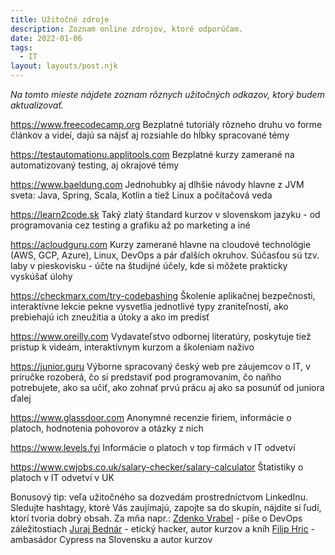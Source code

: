 ```yaml
---
title: Užitočné zdroje
description: Zoznam online zdrojov, ktoré odporúčam.
date: 2022-01-06
tags:
  - IT
layout: layouts/post.njk
---
```


*Na tomto mieste nájdete zoznam rôznych užitočných odkazov, ktorý budem aktualizovať.*

https://www.freecodecamp.org Bezplatné tutoriály rôzneho druhu vo forme článkov a videí, dajú sa nájsť aj rozsiahle do hĺbky spracované témy

https://testautomationu.applitools.com Bezplatné kurzy zamerané na automatizovaný testing, aj okrajové témy

https://www.baeldung.com Jednohubky aj dlhšie návody hlavne z JVM sveta: Java, Spring, Scala, Kotlin a tiež Linux a počítačová veda

https://learn2code.sk Taký zlatý štandard kurzov v slovenskom jazyku - od programovania cez testing a grafiku až po marketing a iné

https://acloudguru.com Kurzy zamerané hlavne na cloudové technológie (AWS, GCP, Azure), Linux, DevOps a pár ďalších okruhov. Súčasťou sú tzv. laby v pieskovisku - účte na študijné účely, kde si môžete prakticky vyskúšať úlohy

https://checkmarx.com/try-codebashing Školenie aplikačnej bezpečnosti, interaktívne lekcie pekne vysvetlia jednotlivé typy zraniteľností, ako prebiehajú ich zneužitia a útoky a ako im predísť

https://www.oreilly.com Vydavateľstvo odbornej literatúry, poskytuje tiež prístup k videám, interaktívnym kurzom a školeniam naživo

https://junior.guru Výborne spracovaný český web pre záujemcov o IT, v príručke rozoberá, čo si predstaviť pod programovaním, čo naňho potrebujete, ako sa učiť, ako zohnať prvú prácu aj ako sa posunúť od juniora ďalej

https://www.glassdoor.com Anonymné recenzie firiem, informácie o platoch, hodnotenia pohovorov a otázky z nich

https://www.levels.fyi Informácie o platoch v top firmách v IT odvetví

https://www.cwjobs.co.uk/salary-checker/salary-calculator Štatistiky o platoch v IT odvetví v UK

Bonusový tip: veľa užitočného sa dozvedám prostredníctvom LinkedInu. Sledujte hashtagy, ktoré Vás zaujímajú, zapojte sa do skupín, nájdite si ľudí, ktorí tvoria dobrý obsah. Za mňa napr.:
[Zdenko Vrabel](https://sk.linkedin.com/in/zdenkovrabel) - píše o DevOps záležitostiach
[Juraj Bednár](https://sk.linkedin.com/in/jbednar) - etický hacker, autor kurzov a kníh
[Filip Hric](https://sk.linkedin.com/in/filip-hric-11a5b1126) - ambasádor Cypress na Slovensku a autor kurzov
